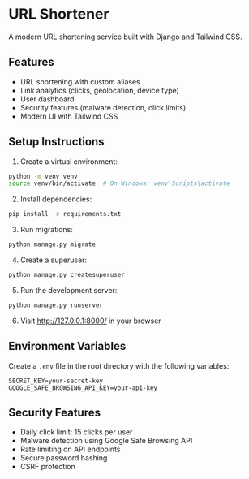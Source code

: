 # URL Shortener

A modern URL shortening service built with Django and Tailwind CSS.

## Features

- URL shortening with custom aliases
- Link analytics (clicks, geolocation, device type)
- User dashboard
- Security features (malware detection, click limits)
- Modern UI with Tailwind CSS

## Setup Instructions

1. Create a virtual environment:
```bash
python -m venv venv
source venv/bin/activate  # On Windows: venv\Scripts\activate
```

2. Install dependencies:
```bash
pip install -r requirements.txt
```

3. Run migrations:
```bash
python manage.py migrate
```

4. Create a superuser:
```bash
python manage.py createsuperuser
```

5. Run the development server:
```bash
python manage.py runserver
```

6. Visit http://127.0.0.1:8000/ in your browser

## Environment Variables

Create a `.env` file in the root directory with the following variables:
```
SECRET_KEY=your-secret-key
GOOGLE_SAFE_BROWSING_API_KEY=your-api-key
```

## Security Features

- Daily click limit: 15 clicks per user
- Malware detection using Google Safe Browsing API
- Rate limiting on API endpoints
- Secure password hashing
- CSRF protection 